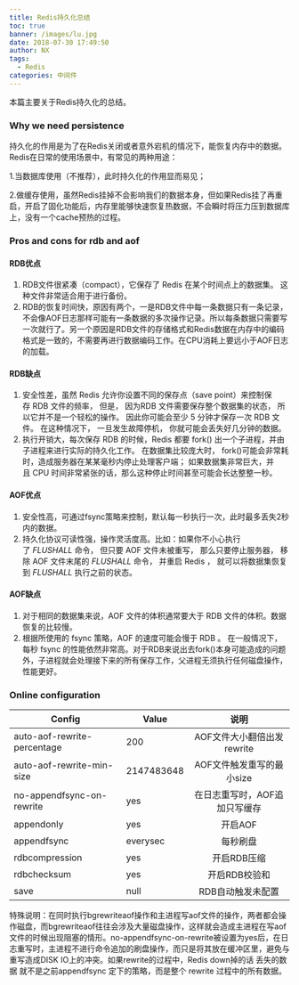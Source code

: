 ```yaml
---
title: Redis持久化总结
toc: true
banner: /images/lu.jpg
date: 2018-07-30 17:49:50
author: NX
tags:
  - Redis
categories: 中间件
---
```

本篇主要关于Redis持久化的总结。

<!-- more -->

### Why we need persistence

持久化的作用是为了在Redis关闭或者意外宕机的情况下，能恢复内存中的数据。Redis在日常的使用场景中，有常见的两种用途：

1.当数据库使用（不推荐），此时持久化的作用显而易见；

2.做缓存使用，虽然Redis挂掉不会影响我们的数据本身，但如果Redis挂了再重启，开启了固化功能后，内存里能够快速恢复热数据，不会瞬时将压力压到数据库上，没有一个cache预热的过程。

### Pros and cons for rdb and aof

#### RDB优点

1. RDB文件很紧凑（compact），它保存了 Redis 在某个时间点上的数据集。 这种文件非常适合用于进行备份。
2. RDB的恢复时间快，原因有两个，一是RDB文件中每一条数据只有一条记录，不会像AOF日志那样可能有一条数据的多次操作记录。所以每条数据只需要写一次就行了。另一个原因是RDB文件的存储格式和Redis数据在内存中的编码格式是一致的，不需要再进行数据编码工作。在CPU消耗上要远小于AOF日志的加载。

#### RDB缺点

1. 安全性差，虽然 Redis 允许你设置不同的保存点（save point）来控制保存 RDB 文件的频率， 但是， 因为RDB 文件需要保存整个数据集的状态， 所以它并不是一个轻松的操作。 因此你可能会至少 5 分钟才保存一次 RDB 文件。 在这种情况下， 一旦发生故障停机， 你就可能会丢失好几分钟的数据。
2. 执行开销大，每次保存 RDB 的时候，Redis 都要 fork() 出一个子进程，并由子进程来进行实际的持久化工作。 在数据集比较庞大时， fork()可能会非常耗时，造成服务器在某某毫秒内停止处理客户端； 如果数据集非常巨大，并且 CPU 时间非常紧张的话，那么这种停止时间甚至可能会长达整整一秒。

#### AOF优点

1. 安全性高，可通过fsync策略来控制，默认每一秒执行一次，此时最多丢失2秒内的数据。
2. 持久化协议可读性强，操作灵活度高。比如：如果你不小心执行了 *FLUSHALL* 命令， 但只要 AOF 文件未被重写， 那么只要停止服务器， 移除 AOF 文件末尾的 *FLUSHALL* 命令， 并重启 Redis ， 就可以将数据集恢复到 *FLUSHALL* 执行之前的状态。

#### AOF缺点

1. 对于相同的数据集来说，AOF 文件的体积通常要大于 RDB 文件的体积。数据恢复的比较慢。
2. 根据所使用的 fsync 策略，AOF 的速度可能会慢于 RDB 。 在一般情况下， 每秒 fsync 的性能依然非常高。对于RDB来说出去fork()本身可能造成的问题外，子进程就会处理接下来的所有保存工作，父进程无须执行任何磁盘操作，性能更好。

###  Online configuration

| Config                      | Value      |             说明              |
| --------------------------- | ---------- | :---------------------------: |
| auto-aof-rewrite-percentage | 200        |  AOF文件大小翻倍出发rewrite   |
| auto-aof-rewrite-min-size   | 2147483648 |   AOF文件触发重写的最小size   |
| no-appendfsync-on-rewrite   | yes        | 在日志重写时，AOF追加只写缓存 |
| appendonly                  | yes        |            开启AOF            |
| appendfsync                 | everysec   |           每秒刷盘            |
| rdbcompression              | yes        |          开启RDB压缩          |
| rdbchecksum                 | yes        |         开启RDB校验和         |
| save                        | null       |       RDB自动触发未配置       |

特殊说明：在同时执行bgrewriteaof操作和主进程写aof文件的操作，两者都会操作磁盘，而bgrewriteaof往往会涉及大量磁盘操作，这样就会造成主进程在写aof文件的时候出现阻塞的情形。no-appendfsync-on-rewrite被设置为yes后，在日志重写时，主进程不进行命令追加的刷盘操作，而只是将其放在缓冲区里，避免与重写造成DISK IO上的冲突。如果rewrite的过程中，Redis down掉的话 丢失的数据 就不是之前appendfsync 定下的策略，而是整个 rewrite 过程中的所有数据。

 